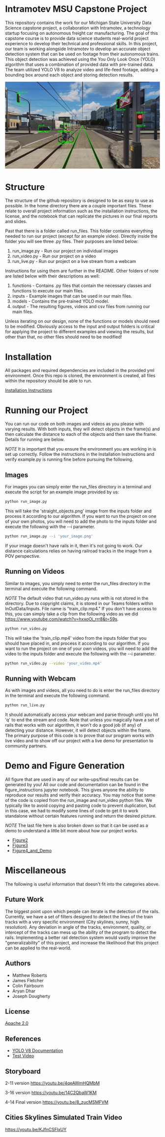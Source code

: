 # Intramotev MSU Capstone Project

This repository contains the work for our Michigan State University Data Science capstone project, a collaboration with Intramotev, a technology startup focusing on autonomous freight car manufacturing. The goal of this capstone course is to provide data science students real-world project experience to develop their technical and professional skills. In this project, our team is working alongside Intramotev to develop an accurate object detection system that can be used on footage from their autonomous trains. This object detection was achieved using the You Only Look Once (YOLO) algorithm that uses a combination of provided data with pre-trained data. The team utilized YOLO V8 to analyze video and life-feed footage, adding a bounding box around each object and storing detection results.

![Project Image](project_image.png)

# Structure

The structure of the github repository is designed to be as easy to use as possible. In the home directory there are a couple important files. These relate to overall project information such as the installation instructions, the license, and the notebook that can replicate the pictures in our final reports and slides. 

Past that there is a folder called run_files. This folder contains everything needed to run our project (except for an example video). Directly inside the folder you will see three .py files. Their purposes are listed below:

1. run_image.py - Run our project on individual images
2. run_video.py - Run our project on a video
3. run_live.py - Run our project on a live stream from a webcam

Instructions for using them are further in the README. Other folders of note are listed below with their descriptions as well:

1. functions - Contains .py files that contain the necessary classes and functions to execute our main files.
2. inputs - Example images that can be used in our main files.
3. models - Contains the pre-trained YOLO model.
4. output - The resulting figures, videos and csv files from running our main files.

Unless iterating on our design, none of the functions or models should need to be modified. Obviously access to the input and output folders is critical for applying the project to different examples and viewing the results, but other than that, no other files should need to be modified!

# Installation

All packages and required dependencies are included in the provided yml environment. Once this repo is cloned, the environment is created, all files within the repository should be able to run.

[Installation Instructions](install.md)

# Running our Project

You can run our code on both images and videos as you please with varying results. With both inputs, they will detect objects in the frame(s) and then calculate the distance to each of the objects and then save the frame. Details for running are below.

*NOTE* It is important that you ensure the environment you are working in is set up correctly. Follow the instructions in the Installation Instructions and verify example.py is running fine before pursuing the following.

## Images

For images you can simply enter the run_files directory in a terminal and execute the script for an example image provided by us:

```bash
python run_image.py
```

This will take the 'straight_objects.png' image from the inputs folder and process it according to our algorithm. If you want to run the project on one of your own photos, you will need to add the photo to the inputs folder and execute the following with the --i parameter.

```bash
python run_image.py --i 'your_image.png'
```
If your image doesn't have rails in it, then it's not going to work. Our distance calculations relies on having railroad tracks in the image from a POV perspective.

## Running on Videos

Similar to images, you simply need to enter the run_files directory in the terminal and execute the following command.

*NOTE* The default video that run_video.py runs with is not stored in the directory. Due to copyright claims, it is stored in our Teams folders within InOutData/Inputs. File name is "train_clip.mp4." If you don't have access to this, you can simply take a clip from the following video as we did https://www.youtube.com/watch?v=hxxoOj_rrr8&t=59s.

```bash
python run_video.py
```

This will take the 'train_clip.mp4' video from the inputs folder that you should have placed in, and process it according to our algorithm. If you want to run the project on one of your own videos, you will need to add the video to the inputs folder and execute the following with the --i parameter.

```bash
python run_video.py --video 'your_video.mp4'
```

## Running with Webcam

As with images and videos, all you need to do is enter the run_files directory in the terminal and execute the following command.

```bash
python run_live.py
```

It should automatically access your webcam and parse through until you hit 'q' to end the stream and code. Note that unless you magically have a set of rails that works with our algorithm, it won't do a good job (if any) of detecting your distance. However, it will detect objects within the frame. The primary purpose of this code is to prove that our program works with live video and to show off our project with a live demo for presentation to community partners.

# Demo and Figure Generation

All figure that are used in any of our write-ups/final results can be generated by you! All our code and documentation can be found in the figure_instructions jupyter notebook. This gives anyone the ability to reproduce our results and verify their accuracy. You may notice that some of the code is copied from the run_image and run_video python files. We typically like to avoid copying and pasting code to prevent duplication, but in this case, we had to modify some lines of code to get it to work standalone without certain features running and return the desired picture.

*NOTE* The last file here is also broken down so that it can be used as a demo to understand a little bit more about how our project works. 

- [Figure2](figure_2.ipynb)
- [Figure3](figure_3.ipynb)
- [Figure4_and_Demo](figure_4_and_Demo.ipynb)

# Miscellaneous

The following is useful information that doesn't fit into the categories above.

## Future Work

The biggest point upon which people can iterate is the detection of the rails. Currently, we have a set of filters designed to detect the lines of the train tracks with a very specific environment (City skylines, sunny, high resolution). Any deviation in angle of the tracks, environment, quality, or intercept of the tracks can mess up the ability of the program to detect the rails. Implementing a better rail detection system would vastly improve the "generalizability" of this project, and increase the likelihood that this project can be applied to the real-world.

## Authors

- Matthew Roberts
- James Fletcher
- Colin Fairbourn
- Aryan Dhar
- Joseph Dougherty

## License

[Apache 2.0](https://www.apache.org/licenses/LICENSE-2.0)

## References

- [YOLO V8 Documentation](https://docs.ultralytics.com/)
- [Test Video](https://www.youtube.com/watch?v=hxxoOj_rrr8&t=59s)

## Storyboard
2-11 version
https://youtu.be/4qeAWmHQMbM

3-16 version
https://youtu.be/14C2QbaW1KM

4-14 Final version
https://youtu.be/8_zucMSMFVM

## Cities Skylines Simulated Train Video
https://youtu.be/KJfnCSFlxUY

